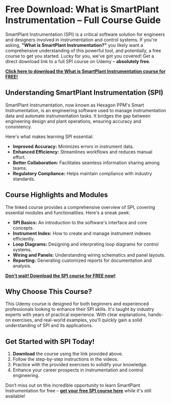 # Free Download: What is SmartPlant Instrumentation – Full Course Guide

SmartPlant Instrumentation (SPI) is a critical software solution for engineers and designers involved in instrumentation and control systems. If you're asking, **"What is SmartPlant Instrumentation?"** you likely want a comprehensive understanding of this powerful tool, and potentially, a free course to get you started. Lucky for you, we've got you covered! Get a direct download link to a full SPI course on Udemy – **absolutely free**.

[**Click here to download the What is SmartPlant Instrumentation course for FREE!**](https://udemywork.com/what-is-smartplant-instrumentation)

## Understanding SmartPlant Instrumentation (SPI)

SmartPlant Instrumentation, now known as Hexagon PPM's Smart Instrumentation, is an engineering software used to manage instrumentation data and automate instrumentation tasks. It bridges the gap between engineering design and plant operations, ensuring accuracy and consistency.

Here's what makes learning SPI essential:

*   **Improved Accuracy:** Minimizes errors in instrument data.
*   **Enhanced Efficiency:** Streamlines workflows and reduces manual effort.
*   **Better Collaboration:** Facilitates seamless information sharing among teams.
*   **Regulatory Compliance:** Helps maintain compliance with industry standards.

## Course Highlights and Modules

The linked course provides a comprehensive overview of SPI, covering essential modules and functionalities. Here's a sneak peek:

*   **SPI Basics:** An introduction to the software's interface and core concepts.
*   **Instrument Index:** How to create and manage instrument indexes efficiently.
*   **Loop Diagrams:** Designing and interpreting loop diagrams for control systems.
*   **Wiring and Panels:** Understanding wiring schematics and panel layouts.
*   **Reporting:** Generating customized reports for documentation and analysis.

[**Don't wait! Download the SPI course for FREE now!**](https://udemywork.com/what-is-smartplant-instrumentation)

## Why Choose This Course?

This Udemy course is designed for both beginners and experienced professionals looking to enhance their SPI skills. It's taught by industry experts with years of practical experience. With clear explanations, hands-on exercises, and real-world examples, you'll quickly gain a solid understanding of SPI and its applications.

## Get Started with SPI Today!

1.  **Download** the course using the link provided above.
2.  Follow the step-by-step instructions in the videos.
3.  Practice with the provided exercises to solidify your knowledge.
4.  Enhance your career prospects in instrumentation and control engineering.

Don’t miss out on this incredible opportunity to learn SmartPlant Instrumentation for free – **[get your free SPI course here](https://udemywork.com/what-is-smartplant-instrumentation)** while it's still available!
